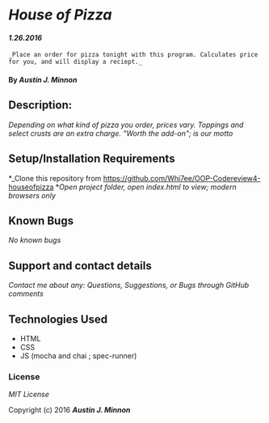 # _House of Pizza_

#### _1.26.2016_
    _Place an order for pizza tonight with this program. Calculates price for you, and will display a reciept._

#### By _**Austin J. Minnon**_

## Description:
_Depending on what kind of pizza you order, prices vary. Toppings and select crusts are an extra charge. "Worth the add-on"; is our motto_

## Setup/Installation Requirements

*_Clone this repository from https://github.com/Whi7ee/OOP-Codereview4-houseofpizza
*_Open project folder, open index.html to view; modern browsers only_

## Known Bugs

_No known bugs_

## Support and contact details

_Contact me about any: Questions, Suggestions, or Bugs through GitHub comments_

## Technologies Used

* HTML
* CSS
* JS
(mocha and chai ; spec-runner)

### License

*MIT License*

Copyright (c) 2016 **_Austin J. Minnon_**
